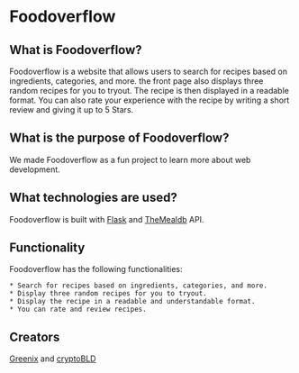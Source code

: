# Foodoverflow

## What is Foodoverflow?
Foodoverflow is a website that allows users to search for recipes based on ingredients, categories, and more. the front
page also displays three random recipes for you to tryout.
The recipe is then displayed in a readable format.
You can also rate your experience with the recipe by writing a short review and giving it up to 5 Stars.

## What is the purpose of Foodoverflow?
We made Foodoverflow as a fun project to learn more about web development.

## What technologies are used?
Foodoverflow is built with [Flask](https://flask.palletsprojects.com/en/1.1.x/) and [TheMealdb](https://www.themealdb.com/api.php) API.

## Functionality
Foodoverflow has the following functionalities:

    * Search for recipes based on ingredients, categories, and more.
    * Display three random recipes for you to tryout.
    * Display the recipe in a readable and understandable format.
    * You can rate and review recipes.

## Creators
[Greenix](https://github.com/Greenix1) and [cryptoBLD](https://github.com/cryptoBLD)
